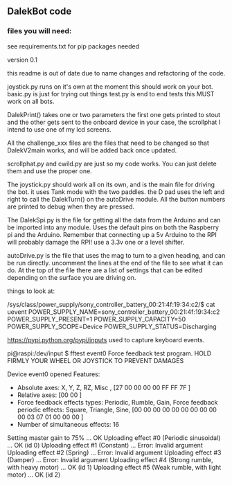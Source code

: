 ## DalekBot code
### files you will need:

see requirements.txt for pip packages needed

version 0.1


this readme is out of date due to name changes and refactoring of the code.

joystick.py runs on it's own at the moment this should work on your bot.
basic.py is just for trying out things
test.py is end to end tests this MUST work on all bots.

DalekPrint() takes one or two parameters the first one gets printed to stout and the other
gets sent to the onboard device in your case, the scrollphat I intend to use one of my lcd screens.

All the challenge_xxx files are the files that need to be changed so that DalekV2main works, and will be
added back once updated.

scrollphat.py and cwild.py are just so my code works. You can just delete them and use the proper one.


The joystick.py should work all on its own, and is the main file for driving the bot. it uses Tank mode with the two paddles. the D pad uses the left and right to call the DalekTurn() on the autoDrive module. All the button numbers are printed to debug when they are pressed.

The DalekSpi.py is the file for getting all the data from the Arduino and can be imported into any module. Uses the default pins on both the Raspberry pi and the Arduino. Remember that connecting up a 5v Arduino to the RPI will probably damage the RPI! use a 3.3v one or a level shifter.


autoDrive.py is  the file that uses the mag to turn to a given heading, and can be run directly. uncomment the lines at the end of the file to  see what it can do. At the top of the file there are a list of settings that can be edited depending on the surface you are driving on.
  
  

things to look at:

/sys/class/power_supply/sony_controller_battery_00:21:4f:19:34:c2/$ cat uevent
POWER_SUPPLY_NAME=sony_controller_battery_00:21:4f:19:34:c2
POWER_SUPPLY_PRESENT=1
POWER_SUPPLY_CAPACITY=50
POWER_SUPPLY_SCOPE=Device
POWER_SUPPLY_STATUS=Discharging

https://pypi.python.org/pypi/inputs used to capture keyboard events.




pi@raspi:/dev/input $ fftest event0
Force feedback test program.
HOLD FIRMLY YOUR WHEEL OR JOYSTICK TO PREVENT DAMAGES

Device event0 opened
Features:
  * Absolute axes: X, Y, Z, RZ, Misc ,
    [27 00 00 00 00 FF FF 7F ]
  * Relative axes:
    [00 00 ]
  * Force feedback effects types: Periodic, Rumble, Gain,
    Force feedback periodic effects: Square, Triangle, Sine,
    [00 00 00 00 00 00 00 00 00 00 03 07 01 00 00 00 ]
  * Number of simultaneous effects: 16

Setting master gain to 75% ... OK
Uploading effect #0 (Periodic sinusoidal) ... OK (id 0)
Uploading effect #1 (Constant) ... Error: Invalid argument
Uploading effect #2 (Spring) ... Error: Invalid argument
Uploading effect #3 (Damper) ... Error: Invalid argument
Uploading effect #4 (Strong rumble, with heavy motor) ... OK (id 1)
Uploading effect #5 (Weak rumble, with light motor) ... OK (id 2)